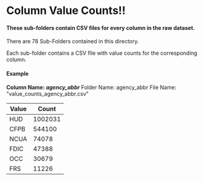 # Column Value Counts!!

#### These sub-folders contain CSV files for every column in the raw dataset.

There are 78 Sub-Folders contained in this directory.

Each sub-folder contains a CSV file with value counts for the corresponding column. 

#### Example

__Column Name: *agency_abbr*__
Folder Name: agency_abbr
File Name: "value_counts_agency_abbr.csv"

  |Value|Count|
  |-----|-----|
  |HUD|1002031|
  |CFPB|544100|           ---> 
  |NCUA|74078|
  |FDIC|47388|
  |OCC|30679|
  |FRS|11226|
